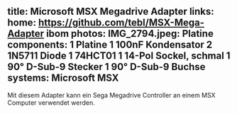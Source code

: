 title: Microsoft MSX Megadrive Adapter
links:
    home: https://github.com/tebl/MSX-Mega-Adapter
    ibom
photos:
    IMG_2794.jpeg: Platine
components:
    1 Platine
    1 100nF Kondensator
    2 1N5711 Diode
    1 74HCT01
    1 14-Pol Sockel, schmal
    1 90° D-Sub-9 Stecker
    1 90° D-Sub-9 Buchse
systems:
    Microsoft MSX
---
Mit diesem Adapter kann ein Sega Megadrive Controller an einem MSX Computer verwendet werden.
